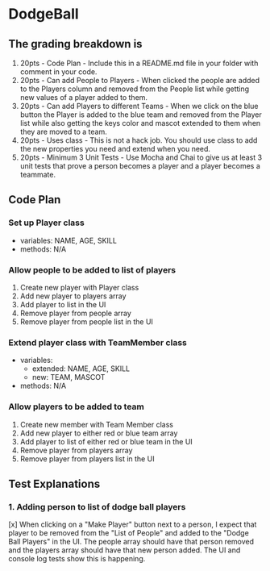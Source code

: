 # DodgeBall

## The grading breakdown is

1. 20pts - Code Plan - Include this in a README.md file in your folder with comment in your code.
2. 20pts - Can add People to Players - When clicked the people are added to the Players column and removed from the People list while getting new values of a player added to them.
3. 20pts - Can add Players to different Teams - When we click on the blue button the Player is added to the blue team and removed from the Player list while also getting the keys color and mascot extended to them when they are moved to a team.
4. 20pts - Uses class - This is not a hack job. You should use class to add the new properties you need and extend when you need.
5. 20pts - Minimum 3 Unit Tests - Use Mocha and Chai to give us at least 3 unit tests that prove a person becomes a player and a player becomes a teammate.

## Code Plan

### Set up Player class

- variables: NAME, AGE, SKILL
- methods: N/A

### Allow people to be added to list of players

1. Create new player with Player class
2. Add new player to players array
3. Add player to list in the UI
4. Remove player from people array
5. Remove player from people list in the UI

### Extend player class with TeamMember class

- variables:
  - extended: NAME, AGE, SKILL
  - new: TEAM, MASCOT
- methods: N/A

### Allow players to be added to team

1. Create new member with Team Member class
2. Add new player to either red or blue team array
3. Add player to list of either red or blue team in the UI
4. Remove player from players array
5. Remove player from players list in the UI

## Test Explanations

### 1. Adding person to list of dodge ball players

[x] When clicking on a "Make Player" button next to a person, I expect that player to be removed from the "List of People" and added to the "Dodge Ball Players" in the UI. The people array should have that person removed and the players array should have that new person added. The UI and console log tests show this is happening.
